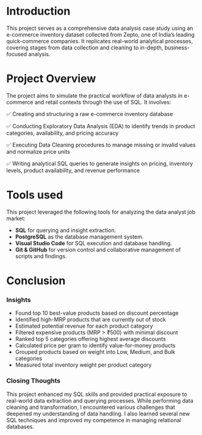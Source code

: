 # Introduction
This project serves as a comprehensive data analysis case study using an e-commerce inventory dataset collected from Zepto, one of India’s leading quick-commerce companies. It replicates real-world analytical processes, covering stages from data collection and cleaning to in-depth, business-focused analysis.
# Project Overview
The project aims to simulate the practical workflow of data analysts in e-commerce and retail contexts through the use of SQL. It involves:

✅ Creating and structuring a raw e-commerce inventory database

✅ Conducting Exploratory Data Analysis (EDA) to identify trends in product categories, availability, and pricing accuracy

✅ Executing Data Cleaning procedures to manage missing or invalid values and normalize price units

✅ Writing analytical SQL queries to generate insights on pricing, inventory levels, product availability, and revenue performance

# Tools used
This project leveraged the following tools for analyzing the data analyst job market:
- **SQL** for querying and insight extraction.
- **PostgreSQL** as the database management system.
- **Visual Studio Code** for SQL execution and database handling.
- **Git & GitHub** for version control and collaborative management of scripts and findings.

# Conclusion

### Insights
- Found top 10 best-value products based on discount percentage
- Identified high-MRP products that are currently out of stock
- Estimated potential revenue for each product category
- Filtered expensive products (MRP > ₹500) with minimal discount
- Ranked top 5 categories offering highest average discounts
- Calculated price per gram to identify value-for-money products
- Grouped products based on weight into Low, Medium, and Bulk categories
- Measured total inventory weight per product category

### Closing Thoughts
This project enhanced my SQL skills and provided practical exposure to real-world data extraction and querying processes. While performing data cleaning and transformation, I encountered various challenges that deepened my understanding of data handling. I also learned several new SQL techniques and improved my competence in managing relational databases.
